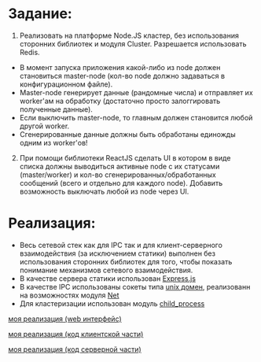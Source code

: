 # Задание:
1. Реализовать на платформе Node.JS кластер, без использования сторонних библиотек и модуля Cluster. Разрешается использовать Redis.
- В момент запуска приложения какой-либо из node должен становиться master-node (кол-во node должно задаваться в конфигурационном файле).
- Master-node генерирует данные (рандомные числа) и отправляет их worker'ам на обработку (достаточно просто залоггировать полученные данные).
- Если выключить master-node, то главным должен становится любой другой worker.
- Сгенерированные данные должны быть обработаны единожды одним из worker'ов!

2. При помощи библиотеки ReactJS сделать UI в котором в виде списка должны выводиться активные node с их статусами (master/worker) 
и кол-во сгенерированных/обработанных сообщений (всего и отдельно для каждого node). Добавить возможность выключать любой из node через UI.


# Реализация:
- Весь сетевой стек как для IPC так и для клиент-серверного взаимодействия (за исключением статики) выполнен без использования сторонних библиотек для того, чтобы показать понимание механизмов сетевого взаимодействия.
- В качестве сервера статики использован [Express.js](https://expressjs.com/ru/)
- В качестве IPC использованы сокеты типа [unix домен](https://ru.wikipedia.org/wiki/%D0%A1%D0%BE%D0%BA%D0%B5%D1%82_%D0%B4%D0%BE%D0%BC%D0%B5%D0%BD%D0%B0_Unix), реализованн на возможностях модуля [Net](https://nodejs.org/api/net.html)
- Для кластеризации использован модуль [child_process](https://nodejs.org/api/child_process.html)

[моя реализация (web интерфейс)](http://lastuniverse.ru/)

[моя реализация (код клиентской части)](https://github.com/lastuniverse/demo/tree/master/public/src)

[моя реализация (код серверной части)](https://github.com/lastuniverse/demo)
